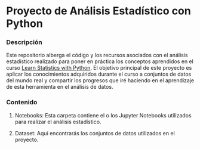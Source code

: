 # Proyecto de Análisis Estadístico con Python
### Descripción
Este repositorio alberga el código y los recursos asociados con el análisis estadístico realizado para poner en práctica los conceptos aprendidos en el curso [Learn Statistics with Python](https://www.codecademy.com/learn/learn-statistics-with-python). El objetivo principal de este proyecto es aplicar los conocimientos adquiridos durante el curso a conjuntos de datos del mundo real y compartir los progresos que iré haciendo en el aprendizaje de esta herramienta en el análisis de datos.

### Contenido
1. Notebooks: Esta carpeta contiene el o los Jupyter Notebooks utilizados para realizar el análisis estadístico.

2. Dataset: Aquí encontrarás los conjuntos de datos utilizados en el proyecto.